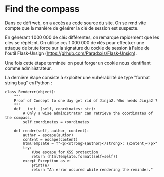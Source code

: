 
# Find the compass 

Dans ce défi web, on a accès au code source du site. On se rend vite compte que la manière de générer la clé de session est suspecte.

En générant 1 000 000 de clés différentes, on remarque rapidement que les clés se répètent. On utilise ces 1 000 000 de clés pour effectuer une attaque de brute force sur la signature du cookie de session à l'aide de l'outil Flask-Unsign (https://github.com/Paradoxis/Flask-Unsign).

Une fois cette étape terminée, on peut forger un cookie nous identifiant comme administrateur.

La dernière étape consiste à exploiter une vulnérabilité de type "format string bug" en Python :

```
class Renderer(object):
    """
    Proof of Concept to one day get rid of Jinja2. Who needs Jinja2 ?
    """
    def __init__(self, coordinates: str):
        # Only a wise administrator can retrieve the coordinates of the compass.
        self.coordinates = coordinates

    def render(self, author, content):
        author = escape(author)
        content = escape(content)
        htmlTemplate = f"<p><strong>{author}</strong>: {content}</p>"
        try:
            #Use escape for XSS protection
            return (htmlTemplate.format(self=self))
        except Exception as e:
            print(e)
            return "An error occured while rendering the reminder."
```



